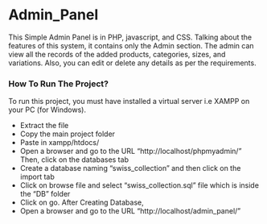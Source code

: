 # Admin_Panel
This Simple Admin Panel is in PHP, javascript, and CSS. Talking about the features of this system, it contains only the Admin section. The admin can view all the records of the added products, categories, sizes, and variations. Also, you can edit or delete any details as per the requirements.
### How To Run The Project?
To run this project, you must have installed a virtual server i.e XAMPP on your PC (for Windows). 

- Extract the file
- Copy the main project folder
- Paste in xampp/htdocs/
- Open a browser and go to the URL “http://localhost/phpmyadmin/”
 Then, click on the databases tab
- Create a database naming “swiss_collection” and then click on the import tab
-  Click on browse file and select “swiss_collection.sql” file which is inside the “DB” folder
- Click on go.
After Creating Database,
- Open a browser and go to the URL “http://localhost/admin_panel/”
